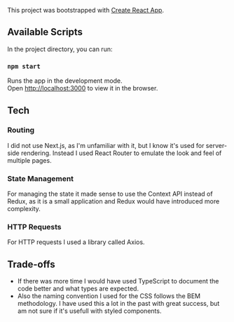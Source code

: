 This project was bootstrapped with [Create React App](https://github.com/facebook/create-react-app).

## Available Scripts

In the project directory, you can run:

### `npm start`
Runs the app in the development mode.<br />
Open [http://localhost:3000](http://localhost:3000) to view it in the browser.

## Tech

### Routing
I did not use Next.js, as I'm unfamiliar with it, but I know it's used for server-side rendering.
Instead I used React Router to emulate the look and feel of multiple pages.

### State Management
For managing the state it made sense to use the Context API instead of Redux, as it is a small application and Redux would have introduced more complexity.

### HTTP Requests
For HTTP requests I used a library called Axios.

## Trade-offs
- If there was more time I would have used TypeScript to document the code better and what types are expected.
- Also the naming convention I used for the CSS follows the BEM methodology. I have used this a lot in the past with great success, but am not sure if it's usefull with styled components.
